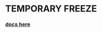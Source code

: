 # TEMPORARY FREEZE
### [docs here](https://github.com/just-carlod/trimax-chat/blob/master/docs/doc.md)
